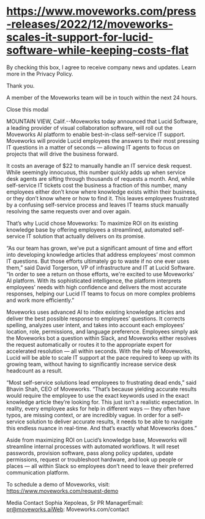 # https://www.moveworks.com/press-releases/2022/12/moveworks-scales-it-support-for-lucid-software-while-keeping-costs-flat

By checking this box, I agree to receive company news and updates. Learn more in the Privacy Policy.

Thank you.

A member of the Moveworks team will be in touch within the next 24 hours.



  Close this modal
  


MOUNTAIN VIEW, Calif.--Moveworks today announced that Lucid Software, a leading provider of visual collaboration software, will roll out the Moveworks AI platform to enable best-in-class self-service IT support. Moveworks will provide Lucid employees the answers to their most pressing IT questions in a matter of seconds — allowing IT agents to focus on projects that will drive the business forward.

It costs an average of $22 to manually handle an IT service desk request. While seemingly innocuous, this number quickly adds up when service desk agents are sifting through thousands of requests a month. And, while self-service IT tickets cost the business a fraction of this number, many employees either don’t know where knowledge exists within their business, or they don’t know where or how to find it. This leaves employees frustrated by a confusing self-service process and leaves IT teams stuck manually resolving the same requests over and over again.

That’s why Lucid chose Moveworks: To maximize ROI on its existing knowledge base by offering employees a streamlined, automated self-service IT solution that actually delivers on its promise.

“As our team has grown, we’ve put a significant amount of time and effort into developing knowledge articles that address employees’ most common IT questions. But those efforts ultimately go to waste if no one ever uses them,” said David Torgerson, VP of infrastructure and IT at Lucid Software. “In order to see a return on those efforts, we're excited to use Moveworks' AI platform. With its sophisticated intelligence, the platform interprets employees' needs with high confidence and delivers the most accurate responses, helping our Lucid IT teams to focus on more complex problems and work more efficiently.”

Moveworks uses advanced AI to index existing knowledge articles and deliver the best possible response to employees’ questions. It corrects spelling, analyzes user intent, and takes into account each employees’ location, role, permissions, and language preference. Employees simply ask the Moveworks bot a question within Slack, and Moveworks either resolves the request automatically or routes it to the appropriate expert for accelerated resolution — all within seconds. With the help of Moveworks, Lucid will be able to scale IT support at the pace required to keep up with its growing team, without having to significantly increase service desk headcount as a result.

“Most self-service solutions lead employees to frustrating dead ends,” said Bhavin Shah, CEO of Moveworks. “That’s because yielding accurate results would require the employee to use the exact keywords used in the exact knowledge article they’re looking for. This just isn’t a realistic expectation. In reality, every employee asks for help in different ways — they often have typos, are missing context, or are incredibly vague. In order for a self-service solution to deliver accurate results, it needs to be able to navigate this endless nuance in real-time. And that’s exactly what Moveworks does.”

Aside from maximizing ROI on Lucid’s knowledge base, Moveworks will streamline internal processes with automated workflows. It will reset passwords, provision software, pass along policy updates, update permissions, request or troubleshoot hardware, and look up people or places — all within Slack so employees don’t need to leave their preferred communication platform.

To schedule a demo of Moveworks, visit: https://www.moveworks.com/request-demo

Media Contact Sophia Xepoleas, Sr PR ManagerEmail: pr@moveworks.aiWeb: Moveworks.com/contact 

